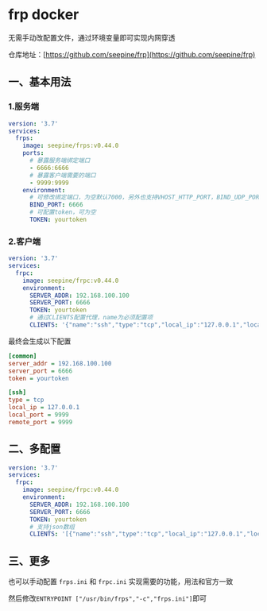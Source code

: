 # frp docker

无需手动改配置文件，通过环境变量即可实现内网穿透

仓库地址：[https://github.com/seepine/frp](https://github.com/seepine/frp)

## 一、基本用法
### 1.服务端

```yml
version: '3.7'
services:
  frps:
    image: seepine/frps:v0.44.0
    ports:
      # 暴露服务端绑定端口
      - 6666:6666
      # 暴露客户端需要的端口
      - 9999:9999
    environment:
      # 可修改绑定端口，为空默认7000，另外也支持VHOST_HTTP_PORT，BIND_UDP_PORT，BIND_ADDR，KCP_BIND_PORT等配置
      BIND_PORT: 6666
      # 可配置token，可为空
      TOKEN: yourtoken
```

### 2.客户端

```yml
version: '3.7'
services:
  frpc:
    image: seepine/frpc:v0.44.0
    environment:
      SERVER_ADDR: 192.168.100.100
      SERVER_PORT: 6666
      TOKEN: yourtoken
      # 通过CLIENTS配置代理，name为必须配置项
      CLIENTS: '{"name":"ssh","type":"tcp","local_ip":"127.0.0.1","local_port":9999,"remote_port":9999}'
```

最终会生成以下配置

```ini
[common]
server_addr = 192.168.100.100
server_port = 6666
token = yourtoken

[ssh]
type = tcp
local_ip = 127.0.0.1
local_port = 9999
remote_port = 9999
```

## 二、多配置

```yml
version: '3.7'
services:
  frpc:
    image: seepine/frpc:v0.44.0
    environment:
      SERVER_ADDR: 192.168.100.100
      SERVER_PORT: 6666
      TOKEN: yourtoken
      # 支持json数组
      CLIENTS: '[{"name":"ssh","type":"tcp","local_ip":"127.0.0.1","local_port":9999,"remote_port":9999}]'
```

## 三、更多

也可以手动配置 `frps.ini` 和  `frpc.ini` 实现需要的功能，用法和官方一致

然后修改`ENTRYPOINT ["/usr/bin/frps","-c","frps.ini"]`即可